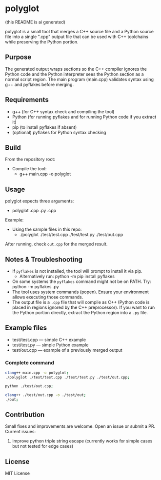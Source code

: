 # polyglot

(this README is ai generated)

polyglot is a small tool that merges a C++ source file and a Python source file into a single ".cpp" output file that can be used with C++ toolchains while preserving the Python portion.

## Purpose
The generated output wraps sections so the C++ compiler ignores the Python code and the Python interpreter sees the Python section as a normal script region. The main program (main.cpp) validates syntax using g++ and pyflakes before merging.

## Requirements
- g++ (for C++ syntax check and compiling the tool)
- Python (for running pyflakes and for running Python code if you extract it)
- pip (to install pyflakes if absent)
- (optional) pyflakes for Python syntax checking

## Build
From the repository root:
- Compile the tool:
  - g++ main.cpp -o polyglot

## Usage
polyglot expects three arguments:
- polyglot <cppFile>.cpp <pyFile>.py <outFile>.cpp

Example:
- Using the sample files in this repo:
  - ./polyglot ./test/test.cpp ./test/test.py ./test/out.cpp

After running, check `out.cpp` for the merged result.

## Notes & Troubleshooting
- If `pyflakes` is not installed, the tool will prompt to install it via pip.
  - Alternatively run: python -m pip install pyflakes
- On some systems the `pyflakes` command might not be on PATH. Try: python -m pyflakes <file>.py
- The tool uses system commands (popen). Ensure your environment allows executing those commands.
- The output file is a `.cpp` file that will compile as C++ (Python code is placed in regions ignored by the C++ preprocessor). If you want to run the Python portion directly, extract the Python region into a `.py` file.

## Example files
- test/test.cpp — simple C++ example
- test/test.py — simple Python example
- test/out.cpp — example of a previously merged output

### Complete command
```bash
clang++ main.cpp -o polyglot;
./polyglot ./test/test.cpp ./test/test.py ./test/out.cpp;

python ./test/out.cpp;

clang++ ./test/out.cpp -o ./test/out;
./out; 
```

## Contribution
Small fixes and improvements are welcome. Open an issue or submit a PR. Current issues:
1. Improve python triple string escape (currently works for simple cases but not tested for edge cases)

## License
MIT License
